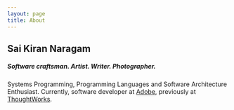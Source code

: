 ```yaml
---
layout: page
title: About
---
```


## Sai Kiran Naragam

##### Software craftsman. Artist. Writer. Photographer.

Systems Programming, Programming Languages and Software Architecture Enthusiast.
Currently, software developer at [Adobe](https://www.adobe.com/), previously at [ThoughtWorks](https://www.thoughtworks.com).
